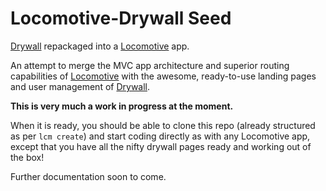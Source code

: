 # Locomotive-Drywall Seed
[Drywall](http://jedireza.github.io/drywall/) repackaged into a [Locomotive](http://locomotivejs.org/) app.

An attempt to merge the MVC app architecture and superior routing capabilities of [Locomotive](http://locomotivejs.org/) with the awesome, ready-to-use landing pages and user management of [Drywall](http://jedireza.github.io/drywall/).

**This is very much a work in progress at the moment.**

When it is ready, you should be able to clone this repo (already structured as per `lcm create`) and start coding directly as with any Locomotive app, except that you have all the nifty drywall pages ready and working out of the box!

Further documentation soon to come.